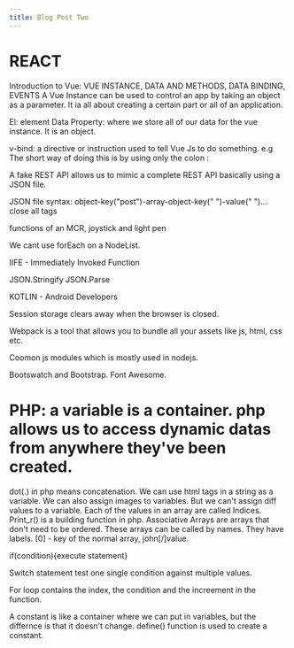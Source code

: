 ```yaml
---
title: Blog Post Two
---
```


# REACT

Introduction to Vue: 
VUE INSTANCE, DATA AND METHODS, DATA BINDING, EVENTS
A Vue Instance can be used to control an app by taking an object as a parameter. It ia all about creating a certain part or all of an application.

El: element
Data Property: where we store all of our data for the vue instance. It is an object.

v-bind: a  directive or instruction used to tell Vue Js to do something. 
e.g <a v-bind:href=" "></a>
The short way of doing this is by using only the colon : 

A fake REST API allows us to mimic a complete REST API basically using a JSON file.

JSON file syntax:
object-key("post")-array-object-key("  ")-value("  ")... close all tags

functions of an MCR, joystick and light pen

We cant use forEach on a NodeList.

IIFE - Immediately Invoked Function

JSON.Stringify
JSON.Parse

KOTLIN - Android Developers

Session storage clears away when the browser is closed. 

Webpack is a tool that allows you to bundle all your assets like js, html, css etc.

Coomon js modules which is mostly used in nodejs.

Bootswatch and Bootstrap.
Font Awesome.

# PHP: a variable is a container. php allows us to access dynamic datas from anywhere they've been created.

dot(.) in php means concatenation. We can use html tags in a string as a variable. We can also assign images to variables. But we can't assign diff values to a variable. Each of the values in an array are called Indices. Print_r() is a building function in php. Associative Arrays are arrays that don't need to be ordered. These arrays can be called by names. They have labels. [0] - key of the normal array,
john[/]value.

if(condition){execute statement}

Switch statement test one single condition against multiple values. 

For loop contains the index, the condition and the increement in the function.

A constant is like a container where we can put in variables, but the differnce is that it doesn't change.
define() function is used to create a constant. 

<vue-disqus shortname="PlayGround" :identifier="$page.post.title"></vue-disqus>